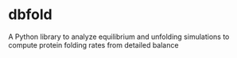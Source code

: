 # dbfold
 A Python library to analyze equilibrium and unfolding simulations to  compute protein folding rates from detailed balance
